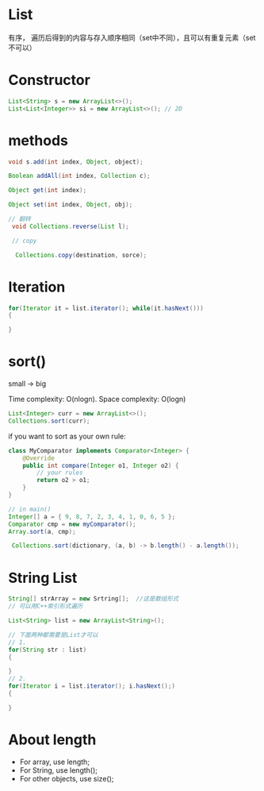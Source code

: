 # List
有序， 遍历后得到的内容与存入顺序相同（set中不同），且可以有重复元素（set不可以）

# Constructor
```java
List<String> s = new ArrayList<>();
List<List<Integer>> si = new ArrayList<>(); // 2D
```

# methods
```java
void s.add(int index, Object, object);

Boolean addAll(int index, Collection c);

Object get(int index);

Object set(int index, Object, obj);

// 翻转
 void Collections.reverse(List l);

 // copy

  Collections.copy(destination, sorce);


```

# Iteration
```java
for(Iterator it = list.iterator(); while(it.hasNext()))
{

}
```

# sort()
small -> big

Time complexity: O(nlogn). Space complexity: O(logn)
```java
List<Integer> curr = new ArrayList<>();
Collections.sort(curr);
```
if you want to sort as your own rule:
```java
class MyComparator implements Comparator<Integer> {
    @Override
    public int compare(Integer o1, Integer o2) {
        // your rules
        return o2 > o1;
    }
}
```
```java
// in main()
Integer[] a = { 9, 8, 7, 2, 3, 4, 1, 0, 6, 5 };
Comparator cmp = new myComparator();
Array.sort(a, cmp);
```


```java
 Collections.sort(dictionary, (a, b) -> b.length() - a.length());       // sort by size
```

# String List
```java
String[] strArray = new Srtring[];  //这是数组形式
// 可以用C++索引形式遍历

List<String> list = new ArrayList<String>();

// 下面两种都需要是List才可以
// 1.
for(String str : list)
{

}
// 2. 
for(Iterator i = list.iterator(); i.hasNext();)
{

}

```


# About length

* For array, use length;
* For String, use length();
* For other objects, use size();